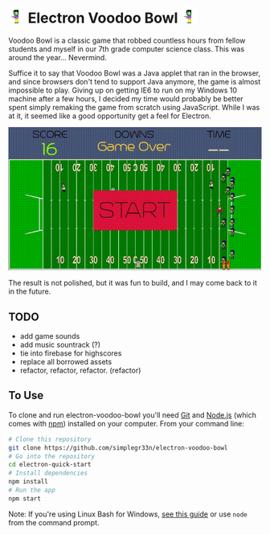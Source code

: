 # <img src="https://github.com/simplegr33n/electron-voodoo-bowl/blob/master/assets/zombie.gif"> Electron Voodoo Bowl <img src="https://github.com/simplegr33n/electron-voodoo-bowl/blob/master/assets/zombie.gif">
Voodoo Bowl is a classic game that robbed countless hours from fellow students and myself in our 7th grade computer science class. This was around the year... Nevermind. 

Suffice it to say that Voodoo Bowl was a Java applet that ran in the browser, and since browsers don't tend to support Java anymore, the game is almost impossible to play. Giving up on getting IE6 to run on my Windows 10 machine after a few hours, I decided my time would probably be better spent simply remaking the game from scratch using JavaScript. While I was at it, it seemed like a good opportunity get a feel for Electron.

<img src="https://github.com/simplegr33n/electron-voodoo-bowl/blob/master/READMEres/03022019.gif">

The result is not polished, but it was fun to build, and I may come back to it in the future.

## TODO
* add game sounds
* add music sountrack (?)
* tie into firebase for highscores
* replace all borrowed assets
* refactor, refactor, refactor. (refactor)

## To Use

To clone and run electron-voodoo-bowl you'll need [Git](https://git-scm.com) and [Node.js](https://nodejs.org/en/download/) (which comes with [npm](http://npmjs.com)) installed on your computer. From your command line:

```bash
# Clone this repository
git clone https://github.com/simplegr33n/electron-voodoo-bowl
# Go into the repository
cd electron-quick-start
# Install dependencies
npm install
# Run the app
npm start
```

Note: If you're using Linux Bash for Windows, [see this guide](https://www.howtogeek.com/261575/how-to-run-graphical-linux-desktop-applications-from-windows-10s-bash-shell/) or use `node` from the command prompt.
